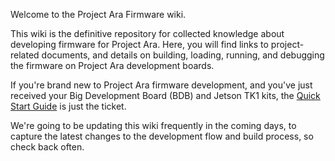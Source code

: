 Welcome to the Project Ara Firmware wiki.

This wiki is the definitive repository for collected knowledge about developing 
firmware for Project Ara. Here, you will find links to project-related documents, 
and details on building, loading, running, and debugging the firmware on Project 
Ara development boards.

If you're brand new to Project Ara firmware development, and you've just received your Big Development Board (BDB) and Jetson TK1 kits, the [Quick Start Guide](Quick-Start-Guide) is just the ticket. 

We're going to be updating this wiki frequently in the coming days,
to capture the latest changes to the development flow and build process,
so check back often.

